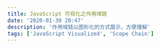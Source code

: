 ```yaml
---
title: JavaScript 可视化之作用域链
date: '2020-01-30 20:47'
description: '作用域链以图形化的方式展示，方便理解'
tags: ['JavaScript Visualized', 'Scope Chain']
---
```

